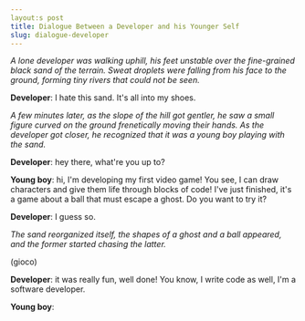 ```yaml
---
layout:s post
title: Dialogue Between a Developer and his Younger Self
slug: dialogue-developer
---
```


*A lone developer was walking uphill, his feet unstable over the fine-grained black sand of the terrain. Sweat droplets were falling from his face to the ground, forming tiny rivers that could not be seen.*

**Developer**: I hate this sand. It's all into my shoes.

*A few minutes later, as the slope of the hill got gentler, he saw a small figure curved on the ground frenetically moving their hands. As the developer got closer, he recognized that it was a young boy playing with the sand.*

**Developer**: hey there, what're you up to?

**Young boy**: hi, I'm developing my first video game! You see, I can draw characters and give them life through blocks of code! I've just finished, it's a game about a ball that must escape a ghost. Do you want to try it?

**Developer**: I guess so.

*The sand reorganized itself, the shapes of a ghost and a ball appeared, and the former started chasing the latter.*

(gioco)

**Developer**: it was really fun, well done! You know, I write code as well, I'm a software developer.

**Young boy**: